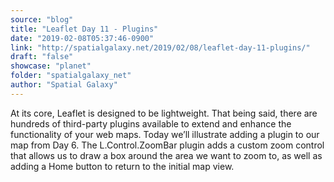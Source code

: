 ```yaml
---
source: "blog"
title: "Leaflet Day 11 - Plugins"
date: "2019-02-08T05:37:46-0900"
link: "http://spatialgalaxy.net/2019/02/08/leaflet-day-11-plugins/"
draft: "false"
showcase: "planet"
folder: "spatialgalaxy_net"
author: "Spatial Galaxy"
---
```


At its core, Leaflet is designed to be lightweight. That being said, there are hundreds of third-party plugins available to extend and enhance the functionality of your web maps.
Today we&rsquo;ll illustrate adding a plugin to our map from Day 6.
The L.Control.ZoomBar plugin adds a custom zoom control that allows us to draw a box around the area we want to zoom to, as well as adding a Home button to return to the initial map view.
